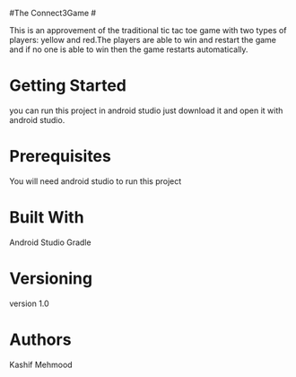 #The Connect3Game #

This is an approvement of the traditional tic tac toe game with two types of players: yellow and red.The players are able to win and restart the game and if no one is able to win then the game restarts automatically.

# Getting Started #

you can run this project in android studio just download it and open it with android studio.

# Prerequisites #

You will need android studio to run this project


# Built With #
Android Studio 
Gradle

# Versioning #

version 1.0

# Authors #

Kashif Mehmood


